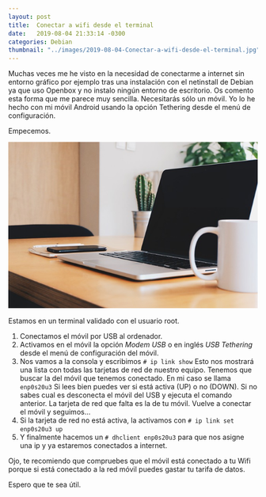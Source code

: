```yaml
---
layout: post
title:  Conectar a wifi desde el terminal
date:   2019-08-04 21:33:14 -0300
categories: Debian
thumbnail: "../images/2019-08-04-Conectar-a-wifi-desde-el-terminal.jpg"
---
```

Muchas veces me he visto en la necesidad de conectarme a internet sin entorno gráfico por ejemplo tras  una instalación con el netinstall de Debian ya que uso Openbox y no instalo ningún entorno de escritorio. Os comento esta forma que me parece muy sencilla.
Necesitarás sólo un móvil. Yo lo he hecho con mi móvil Android usando la opción Tethering desde el menú de configuración.

Empecemos.

![](../images/2019-08-04-Conectar-a-wifi-desde-el-terminal.jpg)

Estamos en un terminal validado con el usuario root.

1. Conectamos el móvil por USB al ordenador.
2. Activamos en el móvil la opción *Modem USB* o en inglés *USB Tethering* desde el menú de configuración del móvil.
3. Nos vamos a la consola y escribimos `# ip link show` Esto nos mostrará una lista con todas las tarjetas de red de nuestro equipo. Tenemos que buscar la del móvil que tenemos conectado. En mi caso se llama `enp0s20u3` Si lees bien puedes ver si está activa (UP) o no (DOWN). Si no sabes cual es desconecta el móvil del USB y ejecuta el comando anterior. La tarjeta de red que falta es la de tu móvil. Vuelve a conectar el móvil y seguimos...
4. Si la tarjeta de red no está activa, la activamos con `# ip link set enp0s20u3 up`
5. Y finalmente hacemos un `# dhclient enp0s20u3` para que nos asigne una ip y ya estaremos conectados a internet.

Ojo, te recomiendo que compruebes que el móvil está conectado a tu Wifi porque si está conectado a la red móvil puedes gastar tu tarifa de datos.

Espero que te sea útil.
